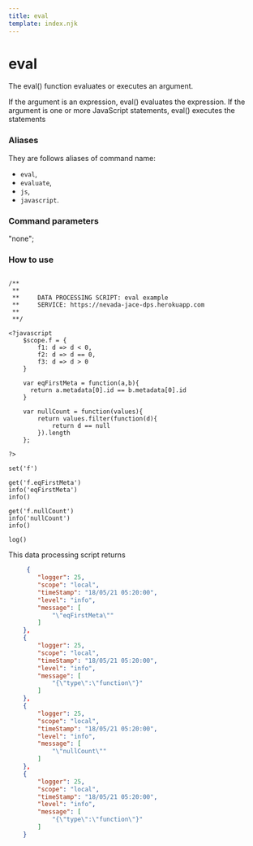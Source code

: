 ```yaml
---
title: eval
template: index.njk
---
```

# eval
The eval() function evaluates or executes an argument.

If the argument is an expression, eval() evaluates the expression. If the argument is one or more JavaScript statements, eval() executes the statements


### Aliases
They are follows aliases of command name: 
+ ```eval```,  
+ ```evaluate```, 
+ ```js```, 
+ ```javascript```.

### Command parameters
"none";

### How to use

```dps

/**
 **
 **     DATA PROCESSING SCRIPT: eval example
 **     SERVICE: https://nevada-jace-dps.herokuapp.com
 **
 **/

<?javascript
    $scope.f = {
        f1: d => d < 0,
        f2: d => d == 0,
        f3: d => d > 0
    }
    
    var eqFirstMeta = function(a,b){
      return a.metadata[0].id == b.metadata[0].id
    }
    
    var nullCount = function(values){
        return values.filter(function(d){
            return d == null
        }).length
    };

?>

set('f')

get('f.eqFirstMeta')
info('eqFirstMeta')
info()

get('f.nullCount')
info('nullCount')
info()

log()

```

This data processing script returns

```json
     {
        "logger": 25,
        "scope": "local",
        "timeStamp": "18/05/21 05:20:00",
        "level": "info",
        "message": [
            "\"eqFirstMeta\""
        ]
    },
    {
        "logger": 25,
        "scope": "local",
        "timeStamp": "18/05/21 05:20:00",
        "level": "info",
        "message": [
            "{\"type\":\"function\"}"
        ]
    },
    {
        "logger": 25,
        "scope": "local",
        "timeStamp": "18/05/21 05:20:00",
        "level": "info",
        "message": [
            "\"nullCount\""
        ]
    },
    {
        "logger": 25,
        "scope": "local",
        "timeStamp": "18/05/21 05:20:00",
        "level": "info",
        "message": [
            "{\"type\":\"function\"}"
        ]
    }
```